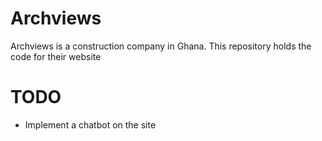 # Archviews
Archviews is a construction company in Ghana. This repository holds the code for their website

# TODO
- Implement a chatbot on the site
